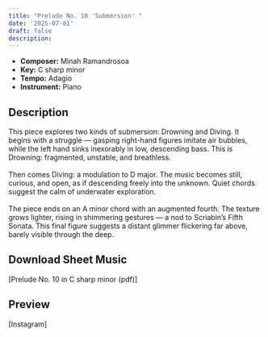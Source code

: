 ```yaml
---
title: "Prelude No. 10 'Submersion' "
date: '2025-07-01'
draft: false
description: 
---
```

- **Composer:** Minah Ramandrosoa
- **Key:** C sharp minor
- **Tempo:** Adagio
- **Instrument:** Piano

<!--more-->
## Description

This piece explores two kinds of submersion: Drowning and Diving. It begins with a struggle — gasping right-hand figures imitate air bubbles, while the left hand sinks inexorably in low, descending bass. This is Drowning: fragmented, unstable, and breathless. <br>
<br>
Then comes Diving: a modulation to D major. The music becomes still, curious, and open, as if descending freely into the unknown. Quiet chords suggest the calm of underwater exploration. <br>
<br>
The piece ends on an A minor chord with an augmented fourth. The texture grows lighter, rising in shimmering gestures — a nod to Scriabin’s Fifth Sonata. This final figure suggests a distant glimmer flickering far above, barely visible through the deep.
 
 ## Download Sheet Music

[Prelude No. 10 in C sharp minor (pdf)] 

 ## Preview 
 
[Instagram]